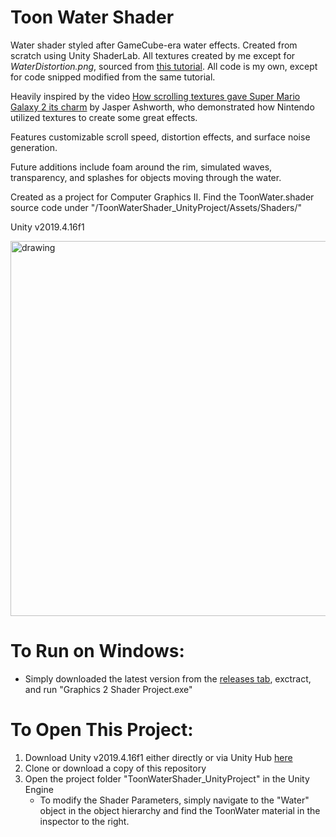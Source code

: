# Toon Water Shader

Water shader styled after GameCube-era water effects. Created from scratch using Unity ShaderLab. All textures created by me except for *WaterDistortion.png*, sourced from [this tutorial](https://roystan.net/articles/toon-water.html). All code is my own, except for code snipped modified from the same tutorial. 

Heavily inspired by the video [How scrolling textures gave Super Mario Galaxy 2 its charm](https://youtu.be/8rCRsOLiO7k) by Jasper Ashworth, who demonstrated how Nintendo utilized textures to create some great effects. 

Features customizable scroll speed, distortion effects, and surface noise generation.

Future additions include foam around the rim, simulated waves, transparency, and splashes for objects moving through the water.

Created as a project for Computer Graphics II. Find the ToonWater.shader source code under "/ToonWaterShader_UnityProject/Assets/Shaders/"

Unity v2019.4.16f1

<img src="images/WaterShaderScroll.gif" alt="drawing" width="600"/><br />


# To Run on Windows:

* Simply downloaded the latest version from the [releases tab](https://github.com/jackyyym/toon-water-shader/releases), exctract, and run  "Graphics 2 Shader Project.exe"

# To Open This Project:

1. Download Unity v2019.4.16f1 either directly or via Unity Hub [here](https://unity3d.com/get-unity/download)
2. Clone or download a copy of this repository
3. Open the project folder "ToonWaterShader_UnityProject" in the Unity Engine
	* To modify the Shader Parameters, simply navigate to the "Water" object in the object hierarchy and find the ToonWater material in the inspector to the right.


